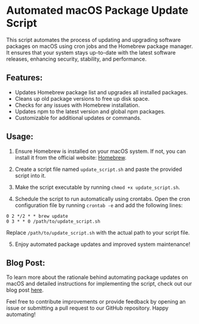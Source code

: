 # Automated macOS Package Update Script

This script automates the process of updating and upgrading software packages on macOS using cron jobs and the Homebrew package manager. It ensures that your system stays up-to-date with the latest software releases, enhancing security, stability, and performance.

## Features:

- Updates Homebrew package list and upgrades all installed packages.
- Cleans up old package versions to free up disk space.
- Checks for any issues with Homebrew installation.
- Updates npm to the latest version and global npm packages.
- Customizable for additional updates or commands.

## Usage:

1. Ensure Homebrew is installed on your macOS system. If not, you can install it from the official website: [Homebrew](https://brew.sh/).

2. Create a script file named `update_script.sh` and paste the provided script into it.

3. Make the script executable by running `chmod +x update_script.sh`.

4. Schedule the script to run automatically using crontabs. Open the cron configuration file by running `crontab -e` and add the following lines:

```
0 2 */2 * * brew update
0 3 * * 0 /path/to/update_script.sh
```

Replace `/path/to/update_script.sh` with the actual path to your script file.

5. Enjoy automated package updates and improved system maintenance!

## Blog Post:

To learn more about the rationale behind automating package updates on macOS and detailed instructions for implementing the script, check out our blog post [here](https://mzaza.hashnode.dev/package-updates-using-automated-scripts).

Feel free to contribute improvements or provide feedback by opening an issue or submitting a pull request to our GitHub repository. Happy automating!
